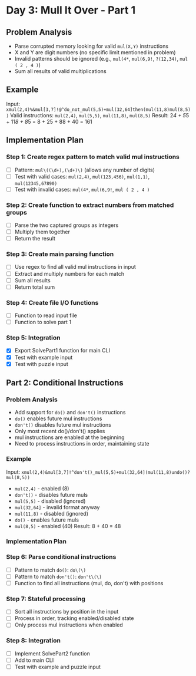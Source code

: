 # Day 3: Mull It Over - Part 1

## Problem Analysis
- Parse corrupted memory looking for valid `mul(X,Y)` instructions
- X and Y are digit numbers (no specific limit mentioned in problem)
- Invalid patterns should be ignored (e.g., `mul(4*`, `mul(6,9!`, `?(12,34)`, `mul ( 2 , 4 )`)
- Sum all results of valid multiplications

## Example
Input: `xmul(2,4)%&mul[3,7]!@^do_not_mul(5,5)+mul(32,64]then(mul(11,8)mul(8,5))`
Valid instructions: `mul(2,4)`, `mul(5,5)`, `mul(11,8)`, `mul(8,5)`
Result: 2*4 + 5*5 + 11*8 + 8*5 = 8 + 25 + 88 + 40 = 161

## Implementation Plan

### Step 1: Create regex pattern to match valid mul instructions
- [ ] Pattern: `mul\((\d+),(\d+)\)` (allows any number of digits)
- [ ] Test with valid cases: `mul(2,4)`, `mul(123,456)`, `mul(1,1)`, `mul(12345,67890)`
- [ ] Test with invalid cases: `mul(4*`, `mul(6,9!`, `mul ( 2 , 4 )`

### Step 2: Create function to extract numbers from matched groups
- [ ] Parse the two captured groups as integers
- [ ] Multiply them together
- [ ] Return the result

### Step 3: Create main parsing function
- [ ] Use regex to find all valid mul instructions in input
- [ ] Extract and multiply numbers for each match
- [ ] Sum all results
- [ ] Return total sum

### Step 4: Create file I/O functions
- [ ] Function to read input file
- [ ] Function to solve part 1

### Step 5: Integration
- [x] Export SolvePart1 function for main CLI
- [x] Test with example input
- [x] Test with puzzle input

## Part 2: Conditional Instructions

### Problem Analysis
- Add support for `do()` and `don't()` instructions
- `do()` enables future mul instructions
- `don't()` disables future mul instructions  
- Only most recent do()/don't() applies
- mul instructions are enabled at the beginning
- Need to process instructions in order, maintaining state

### Example
Input: `xmul(2,4)&mul[3,7]!^don't()_mul(5,5)+mul(32,64](mul(11,8)undo()?mul(8,5))`
- `mul(2,4)` - enabled (8)
- `don't()` - disables future muls
- `mul(5,5)` - disabled (ignored)
- `mul(32,64]` - invalid format anyway
- `mul(11,8)` - disabled (ignored)
- `do()` - enables future muls
- `mul(8,5)` - enabled (40)
Result: 8 + 40 = 48

### Implementation Plan

### Step 6: Parse conditional instructions
- [ ] Pattern to match `do()`: `do\(\)`
- [ ] Pattern to match `don't()`: `don't\(\)`
- [ ] Function to find all instructions (mul, do, don't) with positions

### Step 7: Stateful processing
- [ ] Sort all instructions by position in the input
- [ ] Process in order, tracking enabled/disabled state
- [ ] Only process mul instructions when enabled

### Step 8: Integration
- [ ] Implement SolvePart2 function
- [ ] Add to main CLI
- [ ] Test with example and puzzle input